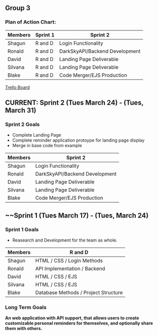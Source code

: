 ## Group 3

### Plan of Action Chart:

| Members | Sprint 1 | Sprint 2 |
| ------- | -------- | -------- |
| Shagun  | R and D  |  Login Functionality |
| Ronald  | R and D  |  DarkSkyAPI/Backend Development  |
| David   | R and D  |  Landing Page Deliverable  |
| Silvana | R and D  | Landing Page Deliverable |
| Blake   | R and D  | Code Merger/EJS Production |

[Trello Board](https://trello.com/invite/b/Bf31PkJP/b57518b64f5b2c1cb753b06326ea1366/reminders-application)

## CURRENT: Sprint 2 (Tues March 24) - (Tues, March 31)

### Sprint 2 Goals

- Complete Landing Page
- Complete reminder application protoype for landing page display
- Merge in base code from example

| Members | Sprint 2 |
| ------- | -------- |
| Shagun  | Login Functionality |
| Ronald  | DarkSkyAPI/Backend Development  |
| David   | Landing Page Deliverable  |
| Silvana | Landing Page Deliverable |
| Blake   | Code Merger/EJS Production |

## ~~Sprint 1 (Tues March 17) - (Tues, March 24)

### Sprint 1 Goals

- Reasearch and Development for the team as whole.

| Members | R and D | 
| ------- | -------- |
| Shagun  | HTML / CSS / Login Methods  |
| Ronald  | API Implementation / Backend  |
| David   | HTML / CSS / EJS  |
| Silvana | HTML / CSS / EJS  |
| Blake   | Database Methods / Project Structure  |

### Long Term Goals

**An web application with API support, that allows users to create customizable personal reminders for themselves, and optionally share them with others.**
